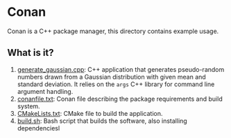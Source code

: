 # Conan

Conan is a C++ package manager, this directory contains example usage.

## What is it?

1. [generate_gaussian.cpp](generate_gaussian.cpp): C++ application that generates pseudo-random numbers
   drawn from a Gaussian distribution with given mean and standard deviation. It
   relies on the `args` C++ library for command line argument handling.
1. [conanfile.txt](conanfile.txt): Conan file describing the package requirements and build
   system.
1. [CMakeLists.txt](CMakeLists.txt): CMake file to build the application.
1. [build.sh](build.sh): Bash script that builds the software, also installing dependenciesl
